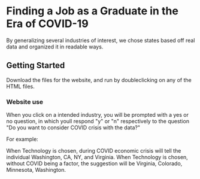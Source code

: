 # Finding a Job as a Graduate in the Era of COVID-19 

By generalizing several industries of interest, we chose states based off real data and organized it in readable ways. 

## Getting Started

Download the files for the website, and run by doubleclicking on any of the HTML files. 

### Website use

When you click on a intended industry, you will be prompted with a yes or no question, in which youll respond "y" or "n" respectively to the question "Do you want to consider COVID crisis with the data?"

For example:

When Technology is chosen, during COVID economic crisis will tell the individual Washington, CA, NY, and Virginia.
When Technology is chosen, without COVID being a factor, the suggestion will be Virginia, Colorado, Minnesota, Washington.
 
